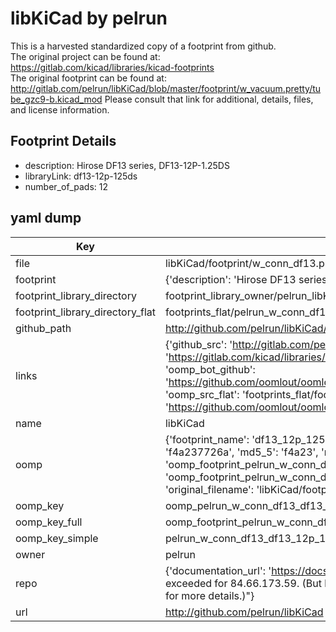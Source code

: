 # libKiCad by pelrun  
This is a harvested standardized copy of a footprint from github.  
The original project can be found at:  
https://gitlab.com/kicad/libraries/kicad-footprints  
The original footprint can be found at:
http://gitlab.com/pelrun/libKiCad/blob/master/footprint/w_vacuum.pretty/tube_gzc9-b.kicad_mod
Please consult that link for additional, details, files, and license information.  
## Footprint Details
* description: Hirose DF13 series, DF13-12P-1.25DS  
* libraryLink: df13-12p-125ds  
* number_of_pads: 12  
## yaml dump  
| Key | Value |  
| --- | --- |  
| file | libKiCad/footprint/w_conn_df13.pretty/df13-12p-125ds.kicad_mod |  
| footprint | {'description': 'Hirose DF13 series, DF13-12P-1.25DS', 'libraryLink': 'df13-12p-125ds', 'number_of_pads': 12} |  
| footprint_library_directory | footprint_library_owner/pelrun_libKiCad |  
| footprint_library_directory_flat | footprints_flat/pelrun_w_conn_df13_df13_12p_125ds/working |  
| github_path | http://github.com/pelrun/libKiCad/blob/master/footprint/w_conn_df13.pretty/df13-12p-125ds.kicad_mod |  
| links | {'github_src': 'http://gitlab.com/pelrun/libKiCad/blob/master/footprint/w_vacuum.pretty/tube_gzc9-b.kicad_mod', 'github_src_repo': 'https://gitlab.com/kicad/libraries/kicad-footprints', 'oomp_bot': 'footprints/pelrun_w_conn_df13_df13_12p_125ds/working', 'oomp_bot_github': 'https://github.com/oomlout/oomlout_oomp_footprint_bot/tree/main/footprints/pelrun_w_conn_df13_df13_12p_125ds/working', 'oomp_src_flat': 'footprints_flat/footprints_flat/pelrun_w_conn_df13_df13_12p_125ds/working', 'oomp_src_flat_github': 'https://github.com/oomlout/oomlout_oomp_footprint_src/tree/main/footprints_flat/pelrun_w_conn_df13_df13_12p_125ds/working'} |  
| name | libKiCad |  
| oomp | {'footprint_name': 'df13_12p_125ds', 'library_name': 'w_conn_df13', 'md5': 'f4a237726a1493e1f1119b12a0f451e0', 'md5_10': 'f4a237726a', 'md5_5': 'f4a23', 'md5_6': 'f4a237', 'oomp_key': 'oomp_pelrun_w_conn_df13_df13_12p_125ds', 'oomp_key_extra': 'oomp_footprint_pelrun_w_conn_df13_df13_12p_125ds', 'oomp_key_full': 'oomp_footprint_pelrun_w_conn_df13_df13_12p_125ds_f4a237', 'oomp_key_simple': 'pelrun_w_conn_df13_df13_12p_125ds', 'original_filename': 'libKiCad/footprint/w_conn_df13.pretty/df13-12p-125ds.kicad_mod', 'owner_name': 'pelrun'} |  
| oomp_key | oomp_pelrun_w_conn_df13_df13_12p_125ds |  
| oomp_key_full | oomp_footprint_pelrun_w_conn_df13_df13_12p_125ds |  
| oomp_key_simple | pelrun_w_conn_df13_df13_12p_125ds |  
| owner | pelrun |  
| repo | {'documentation_url': 'https://docs.github.com/rest/overview/resources-in-the-rest-api#rate-limiting', 'message': "API rate limit exceeded for 84.66.173.59. (But here's the good news: Authenticated requests get a higher rate limit. Check out the documentation for more details.)"} |  
| url | http://github.com/pelrun/libKiCad |  

